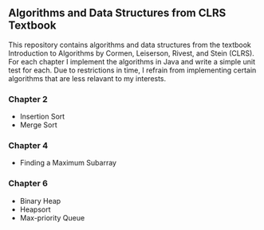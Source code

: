 ## Algorithms and Data Structures from CLRS Textbook
This repository contains algorithms and data structures from the textbook Introduction to 
Algorithms by Cormen, Leiserson, Rivest, and Stein (CLRS). For each chapter I implement
the algorithms in Java and write a simple unit test for each. Due to restrictions in time,
I refrain from implementing certain algorithms that are less relavant to my interests.

### Chapter 2
* Insertion Sort
* Merge Sort

### Chapter 4
* Finding a Maximum Subarray

### Chapter 6
* Binary Heap
* Heapsort
* Max-priority Queue


